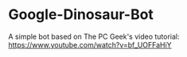 # Google-Dinosaur-Bot
A simple bot based on The PC Geek's video tutorial: https://www.youtube.com/watch?v=bf_UOFFaHiY
